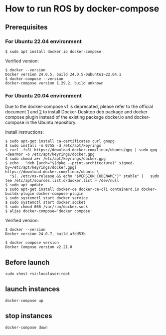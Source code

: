 # How to run ROS by docker-compose

## Prerequisites

### For Ubuntu 22.04 environment

```
$ sudo apt install docker.io docker-compose
```

Verified version:

```
$ docker --version
Docker version 24.0.5, build 24.0.5-0ubuntu1~22.04.1
$ docker-compose --version
docker-compose version 1.29.2, build unknown
```

### For Ubuntu 20.04 environment

Due to the docker-compose v1 is deprecated, please refer to the official document [1](https://docs.docker.com/compose/install/) and [2](https://docs.docker.com/desktop/install/ubuntu/) to install Docker-Desktop deb package and docker compose plugin instead of the existing package docker.io and docker-compose in the Ubuntu repository.

Install instructions:

```
$ sudo apt-get install ca-certificates curl gnupg
$ sudo install -m 0755 -d /etc/apt/keyrings
$ curl -fsSL https://download.docker.com/linux/ubuntu/gpg | sudo gpg --dearmor -o /etc/apt/keyrings/docker.gpg
$ sudo chmod a+r /etc/apt/keyrings/docker.gpg
$ echo   "deb [arch="$(dpkg --print-architecture)" signed-by=/etc/apt/keyrings/docker.gpg] https://download.docker.com/linux/ubuntu \
  "$(. /etc/os-release && echo "$VERSION_CODENAME")" stable" |   sudo tee /etc/apt/sources.list.d/docker.list > /dev/null
$ sudo apt update
$ sudo apt-get install docker-ce docker-ce-cli containerd.io docker-buildx-plugin docker-compose-plugin
$ sudo systemctl start docker.service
$ sudo systemctl start docker.socket
$ sudo chmod 666 /var/run/docker.sock
$ alias docker-compose='docker compose'
```

Verified version:

```
$ docker --version
Docker version 24.0.7, build afdd53b

$ docker compose version
Docker Compose version v2.21.0
```

## Before launch

```
sudo xhost +si:localuser:root
```

## launch instances

```
docker-compose up
```

## stop instances

```
docker-compose down
```
